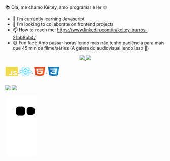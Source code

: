 📚 Olá, me chamo Keitey, amo programar e ler 🤓

- 🌱 I’m currently learning Javascript
- 👯 I’m looking to collaborate on frontend projects
- 📫 How to reach me: https://www.linkedin.com/in/keitey-barros-21bb8bb4/
- 😅 Fun fact: Amo passar horas lendo mas não tenho paciência para mais que 45 min de filme/séries (A galera do audiovisual lendo isso 🤡)

<div align="center">
  <a href="https://github.com/keitey">
  <img height="180em" src="https://github-readme-stats.vercel.app/api?username=keitey&show_icons=true&theme=synthwave&include_all_commits=true&count_private=true"/>
  <img height="180em" src="https://github-readme-stats.vercel.app/api/top-langs/?username=keitey&layout=compact&langs_count=7&theme=synthwave"/>
</div>
  
 <div style="display: inline_block"><br>
  <img align="center" alt="Rafa-Js" height="30" width="40" src="https://raw.githubusercontent.com/devicons/devicon/master/icons/javascript/javascript-plain.svg">
  <img align="center" alt="Rafa-React" height="30" width="40" src="https://raw.githubusercontent.com/devicons/devicon/master/icons/react/react-original.svg">
  <img align="center" alt="Rafa-HTML" height="30" width="40" src="https://raw.githubusercontent.com/devicons/devicon/master/icons/html5/html5-original.svg">
  <img align="center" alt="Rafa-CSS" height="30" width="40" src="https://raw.githubusercontent.com/devicons/devicon/master/icons/css3/css3-original.svg">

</div>

 ##
 
<div> 

  <a href = "mailto:keiteybarros@gmail.com"><img src="https://img.shields.io/badge/Gmail-D14836?style=for-the-badge&logo=gmail&logoColor=white" target="_blank"></a>
  <a href="https://www.linkedin.com/in/keitey-barros-21bb8bb4/" target="_blank"><img src="https://img.shields.io/badge/-LinkedIn-%230077B5?style=for-the-badge&logo=linkedin&logoColor=white" target="_blank"></a> 

![Snake animation](https://github.com/keitey/keitey/blob/output/github-contribution-grid-snake.svg)
</div>
